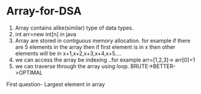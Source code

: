 # Array-for-DSA
1. Array contains alike(similar) type of data types.
2. int arr=new int[n] in java
3. Array are stored in contiguous memory allocation. for example if there are 5 elements in the array then if first element is in x then other elements will be in x+1,x+2,x+3,x+4,x+5....
4. we can access the array be indexing ..for example arr=[1,2,3]-> arr[0]=1
5. we can traverse through the array using loop.
BRUTE->BETTER->OPTIMAL



First question- Largest element in array
